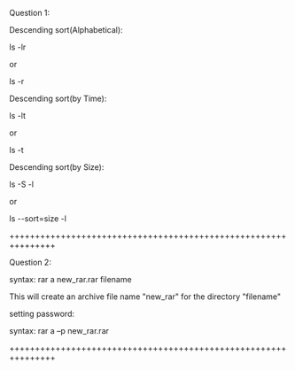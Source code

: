 Question 1:

Descending sort(Alphabetical):


ls -lr


or


ls -r



Descending sort(by Time):


ls -lt


or


ls -t



Descending sort(by Size):


ls -S -l


or


ls --sort=size -l

+++++++++++++++++++++++++++++++++++++++++++++++++++++++++++++++

Question 2:


syntax: rar a new_rar.rar filename

This will create an archive file name "new_rar" for the directory "filename"

setting password:

syntax: rar a –p new_rar.rar

+++++++++++++++++++++++++++++++++++++++++++++++++++++++++++++++















